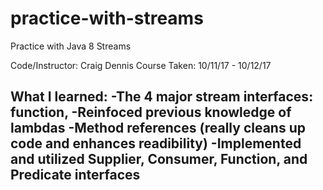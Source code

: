 # practice-with-streams
Practice with Java 8 Streams

Code/Instructor: Craig Dennis
Course Taken: 10/11/17 - 10/12/17

What I learned:
-The 4 major stream interfaces: function, 
-Reinfoced previous knowledge of lambdas
-Method references (really cleans up code and enhances readibility)
-Implemented and utilized Supplier, Consumer, Function, and Predicate interfaces
-
